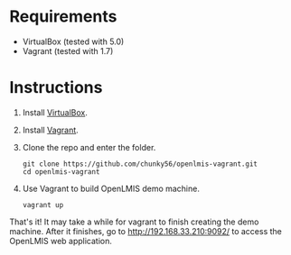 # Requirements

- VirtualBox (tested with 5.0)
- Vagrant (tested with 1.7)


# Instructions

1. Install [VirtualBox](https://www.virtualbox.org/wiki/Downloads).

2. Install [Vagrant](https://www.vagrantup.com/downloads.html).

3. Clone the repo and enter the folder.

    ```shell
    git clone https://github.com/chunky56/openlmis-vagrant.git
    cd openlmis-vagrant
    ```

4. Use Vagrant to build OpenLMIS demo machine.

    ```shell
    vagrant up
    ```

That's it! It may take a while for vagrant to finish creating the demo machine. After it finishes, go to http://192.168.33.210:9092/ to access the OpenLMIS web application.